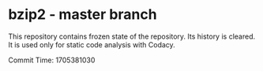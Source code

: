 # bzip2 - master branch

This repository contains frozen state of the repository.
Its history is cleared. It is used only for static code
analysis with Codacy.

Commit Time: 1705381030